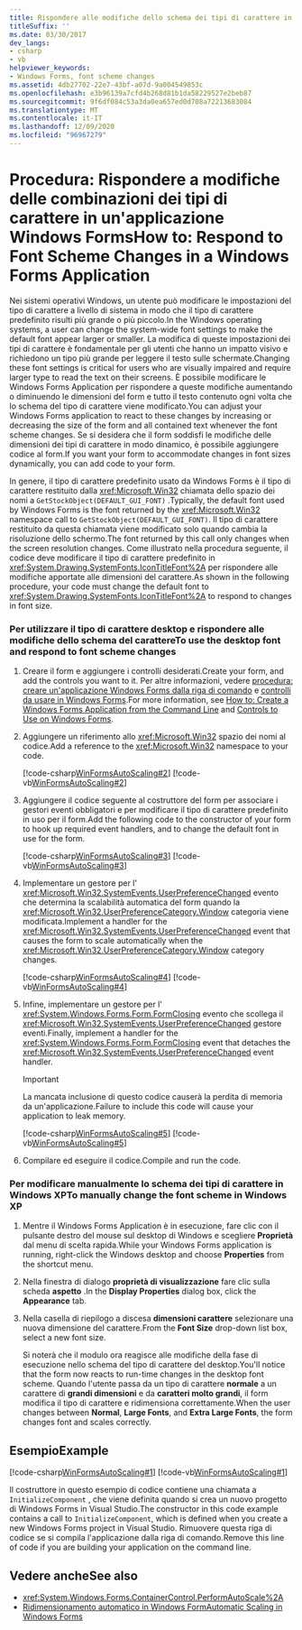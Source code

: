 ```yaml
---
title: Rispondere alle modifiche dello schema dei tipi di carattere in un'app Windows Forms
titleSuffix: ''
ms.date: 03/30/2017
dev_langs:
- csharp
- vb
helpviewer_keywords:
- Windows Forms, font scheme changes
ms.assetid: 4db27702-22e7-43bf-a07d-9a004549853c
ms.openlocfilehash: e3b96139a7cfd4b268d81b1da58229527e2beb87
ms.sourcegitcommit: 9f6df084c53a3da0ea657ed0d708a72213683084
ms.translationtype: MT
ms.contentlocale: it-IT
ms.lasthandoff: 12/09/2020
ms.locfileid: "96967279"
---
```

# <a name="how-to-respond-to-font-scheme-changes-in-a-windows-forms-application"></a><span data-ttu-id="5d1cd-102">Procedura: Rispondere a modifiche delle combinazioni dei tipi di carattere in un'applicazione Windows Forms</span><span class="sxs-lookup"><span data-stu-id="5d1cd-102">How to: Respond to Font Scheme Changes in a Windows Forms Application</span></span>
<span data-ttu-id="5d1cd-103">Nei sistemi operativi Windows, un utente può modificare le impostazioni del tipo di carattere a livello di sistema in modo che il tipo di carattere predefinito risulti più grande o più piccolo.</span><span class="sxs-lookup"><span data-stu-id="5d1cd-103">In the Windows operating systems, a user can change the system-wide font settings to make the default font appear larger or smaller.</span></span> <span data-ttu-id="5d1cd-104">La modifica di queste impostazioni dei tipi di carattere è fondamentale per gli utenti che hanno un impatto visivo e richiedono un tipo più grande per leggere il testo sulle schermate.</span><span class="sxs-lookup"><span data-stu-id="5d1cd-104">Changing these font settings is critical for users who are visually impaired and require larger type to read the text on their screens.</span></span> <span data-ttu-id="5d1cd-105">È possibile modificare le Windows Forms Application per rispondere a queste modifiche aumentando o diminuendo le dimensioni del form e tutto il testo contenuto ogni volta che lo schema del tipo di carattere viene modificato.</span><span class="sxs-lookup"><span data-stu-id="5d1cd-105">You can adjust your Windows Forms application to react to these changes by increasing or decreasing the size of the form and all contained text whenever the font scheme changes.</span></span> <span data-ttu-id="5d1cd-106">Se si desidera che il form soddisfi le modifiche delle dimensioni dei tipi di carattere in modo dinamico, è possibile aggiungere codice al form.</span><span class="sxs-lookup"><span data-stu-id="5d1cd-106">If you want your form to accommodate changes in font sizes dynamically, you can add code to your form.</span></span>  
  
 <span data-ttu-id="5d1cd-107">In genere, il tipo di carattere predefinito usato da Windows Forms è il tipo di carattere restituito dalla <xref:Microsoft.Win32> chiamata dello spazio dei nomi a `GetStockObject(DEFAULT_GUI_FONT)` .</span><span class="sxs-lookup"><span data-stu-id="5d1cd-107">Typically, the default font used by Windows Forms is the font returned by the <xref:Microsoft.Win32> namespace call to `GetStockObject(DEFAULT_GUI_FONT)`.</span></span> <span data-ttu-id="5d1cd-108">Il tipo di carattere restituito da questa chiamata viene modificato solo quando cambia la risoluzione dello schermo.</span><span class="sxs-lookup"><span data-stu-id="5d1cd-108">The font returned by this call only changes when the screen resolution changes.</span></span> <span data-ttu-id="5d1cd-109">Come illustrato nella procedura seguente, il codice deve modificare il tipo di carattere predefinito in <xref:System.Drawing.SystemFonts.IconTitleFont%2A> per rispondere alle modifiche apportate alle dimensioni del carattere.</span><span class="sxs-lookup"><span data-stu-id="5d1cd-109">As shown in the following procedure, your code must change the default font to <xref:System.Drawing.SystemFonts.IconTitleFont%2A> to respond to changes in font size.</span></span>  
  
### <a name="to-use-the-desktop-font-and-respond-to-font-scheme-changes"></a><span data-ttu-id="5d1cd-110">Per utilizzare il tipo di carattere desktop e rispondere alle modifiche dello schema del carattere</span><span class="sxs-lookup"><span data-stu-id="5d1cd-110">To use the desktop font and respond to font scheme changes</span></span>  
  
1. <span data-ttu-id="5d1cd-111">Creare il form e aggiungere i controlli desiderati.</span><span class="sxs-lookup"><span data-stu-id="5d1cd-111">Create your form, and add the controls you want to it.</span></span> <span data-ttu-id="5d1cd-112">Per altre informazioni, vedere [procedura: creare un'applicazione Windows Forms dalla riga di comando](how-to-create-a-windows-forms-application-from-the-command-line.md) e [controlli da usare in Windows Forms](./controls/controls-to-use-on-windows-forms.md).</span><span class="sxs-lookup"><span data-stu-id="5d1cd-112">For more information, see [How to: Create a Windows Forms Application from the Command Line](how-to-create-a-windows-forms-application-from-the-command-line.md) and [Controls to Use on Windows Forms](./controls/controls-to-use-on-windows-forms.md).</span></span>  
  
2. <span data-ttu-id="5d1cd-113">Aggiungere un riferimento allo <xref:Microsoft.Win32> spazio dei nomi al codice.</span><span class="sxs-lookup"><span data-stu-id="5d1cd-113">Add a reference to the <xref:Microsoft.Win32> namespace to your code.</span></span>  
  
     [!code-csharp[WinFormsAutoScaling#2](~/samples/snippets/csharp/VS_Snippets_Winforms/WinFormsAutoScaling/CS/Form1.cs#2)]
     [!code-vb[WinFormsAutoScaling#2](~/samples/snippets/visualbasic/VS_Snippets_Winforms/WinFormsAutoScaling/VB/Form1.vb#2)]  
  
3. <span data-ttu-id="5d1cd-114">Aggiungere il codice seguente al costruttore del form per associare i gestori eventi obbligatori e per modificare il tipo di carattere predefinito in uso per il form.</span><span class="sxs-lookup"><span data-stu-id="5d1cd-114">Add the following code to the constructor of your form to hook up required event handlers, and to change the default font in use for the form.</span></span>  
  
     [!code-csharp[WinFormsAutoScaling#3](~/samples/snippets/csharp/VS_Snippets_Winforms/WinFormsAutoScaling/CS/Form1.cs#3)]
     [!code-vb[WinFormsAutoScaling#3](~/samples/snippets/visualbasic/VS_Snippets_Winforms/WinFormsAutoScaling/VB/Form1.vb#3)]  
  
4. <span data-ttu-id="5d1cd-115">Implementare un gestore per l' <xref:Microsoft.Win32.SystemEvents.UserPreferenceChanged> evento che determina la scalabilità automatica del form quando la <xref:Microsoft.Win32.UserPreferenceCategory.Window> categoria viene modificata.</span><span class="sxs-lookup"><span data-stu-id="5d1cd-115">Implement a handler for the <xref:Microsoft.Win32.SystemEvents.UserPreferenceChanged> event that causes the form to scale automatically when the <xref:Microsoft.Win32.UserPreferenceCategory.Window> category changes.</span></span>  
  
     [!code-csharp[WinFormsAutoScaling#4](~/samples/snippets/csharp/VS_Snippets_Winforms/WinFormsAutoScaling/CS/Form1.cs#4)]
     [!code-vb[WinFormsAutoScaling#4](~/samples/snippets/visualbasic/VS_Snippets_Winforms/WinFormsAutoScaling/VB/Form1.vb#4)]  
  
5. <span data-ttu-id="5d1cd-116">Infine, implementare un gestore per l' <xref:System.Windows.Forms.Form.FormClosing> evento che scollega il <xref:Microsoft.Win32.SystemEvents.UserPreferenceChanged> gestore eventi.</span><span class="sxs-lookup"><span data-stu-id="5d1cd-116">Finally, implement a handler for the <xref:System.Windows.Forms.Form.FormClosing> event that detaches the <xref:Microsoft.Win32.SystemEvents.UserPreferenceChanged> event handler.</span></span>  
  
     > [!IMPORTANT]
     > <span data-ttu-id="5d1cd-117">La mancata inclusione di questo codice causerà la perdita di memoria da un'applicazione.</span><span class="sxs-lookup"><span data-stu-id="5d1cd-117">Failure to include this code will cause your application to leak memory.</span></span>  
  
     [!code-csharp[WinFormsAutoScaling#5](~/samples/snippets/csharp/VS_Snippets_Winforms/WinFormsAutoScaling/CS/Form1.cs#5)]
     [!code-vb[WinFormsAutoScaling#5](~/samples/snippets/visualbasic/VS_Snippets_Winforms/WinFormsAutoScaling/VB/Form1.vb#5)]  
  
6. <span data-ttu-id="5d1cd-118">Compilare ed eseguire il codice.</span><span class="sxs-lookup"><span data-stu-id="5d1cd-118">Compile and run the code.</span></span>  
  
### <a name="to-manually-change-the-font-scheme-in-windows-xp"></a><span data-ttu-id="5d1cd-119">Per modificare manualmente lo schema dei tipi di carattere in Windows XP</span><span class="sxs-lookup"><span data-stu-id="5d1cd-119">To manually change the font scheme in Windows XP</span></span>  
  
1. <span data-ttu-id="5d1cd-120">Mentre il Windows Forms Application è in esecuzione, fare clic con il pulsante destro del mouse sul desktop di Windows e scegliere **Proprietà** dal menu di scelta rapida.</span><span class="sxs-lookup"><span data-stu-id="5d1cd-120">While your Windows Forms application is running, right-click the Windows desktop and choose **Properties** from the shortcut menu.</span></span>  
  
2. <span data-ttu-id="5d1cd-121">Nella finestra di dialogo **proprietà di visualizzazione** fare clic sulla scheda **aspetto** .</span><span class="sxs-lookup"><span data-stu-id="5d1cd-121">In the **Display Properties** dialog box, click the **Appearance** tab.</span></span>  
  
3. <span data-ttu-id="5d1cd-122">Nella casella di riepilogo a discesa **dimensioni carattere** selezionare una nuova dimensione del carattere.</span><span class="sxs-lookup"><span data-stu-id="5d1cd-122">From the **Font Size** drop-down list box, select a new font size.</span></span>  
  
     <span data-ttu-id="5d1cd-123">Si noterà che il modulo ora reagisce alle modifiche della fase di esecuzione nello schema del tipo di carattere del desktop.</span><span class="sxs-lookup"><span data-stu-id="5d1cd-123">You'll notice that the form now reacts to run-time changes in the desktop font scheme.</span></span> <span data-ttu-id="5d1cd-124">Quando l'utente passa da un tipo di carattere **normale** a un carattere di **grandi dimensioni** e da **caratteri molto grandi**, il form modifica il tipo di carattere e ridimensiona correttamente.</span><span class="sxs-lookup"><span data-stu-id="5d1cd-124">When the user changes between **Normal**, **Large Fonts**, and **Extra Large Fonts**, the form changes font and scales correctly.</span></span>  
  
## <a name="example"></a><span data-ttu-id="5d1cd-125">Esempio</span><span class="sxs-lookup"><span data-stu-id="5d1cd-125">Example</span></span>  
 [!code-csharp[WinFormsAutoScaling#1](~/samples/snippets/csharp/VS_Snippets_Winforms/WinFormsAutoScaling/CS/Form1.cs#1)]
 [!code-vb[WinFormsAutoScaling#1](~/samples/snippets/visualbasic/VS_Snippets_Winforms/WinFormsAutoScaling/VB/Form1.vb#1)]  
  
 <span data-ttu-id="5d1cd-126">Il costruttore in questo esempio di codice contiene una chiamata a `InitializeComponent` , che viene definita quando si crea un nuovo progetto di Windows Forms in Visual Studio.</span><span class="sxs-lookup"><span data-stu-id="5d1cd-126">The constructor in this code example contains a call to `InitializeComponent`, which is defined when you create a new Windows Forms project in Visual Studio.</span></span> <span data-ttu-id="5d1cd-127">Rimuovere questa riga di codice se si compila l'applicazione dalla riga di comando.</span><span class="sxs-lookup"><span data-stu-id="5d1cd-127">Remove this line of code if you are building your application on the command line.</span></span>  
  
## <a name="see-also"></a><span data-ttu-id="5d1cd-128">Vedere anche</span><span class="sxs-lookup"><span data-stu-id="5d1cd-128">See also</span></span>

- <xref:System.Windows.Forms.ContainerControl.PerformAutoScale%2A>
- [<span data-ttu-id="5d1cd-129">Ridimensionamento automatico in Windows Form</span><span class="sxs-lookup"><span data-stu-id="5d1cd-129">Automatic Scaling in Windows Forms</span></span>](automatic-scaling-in-windows-forms.md)
